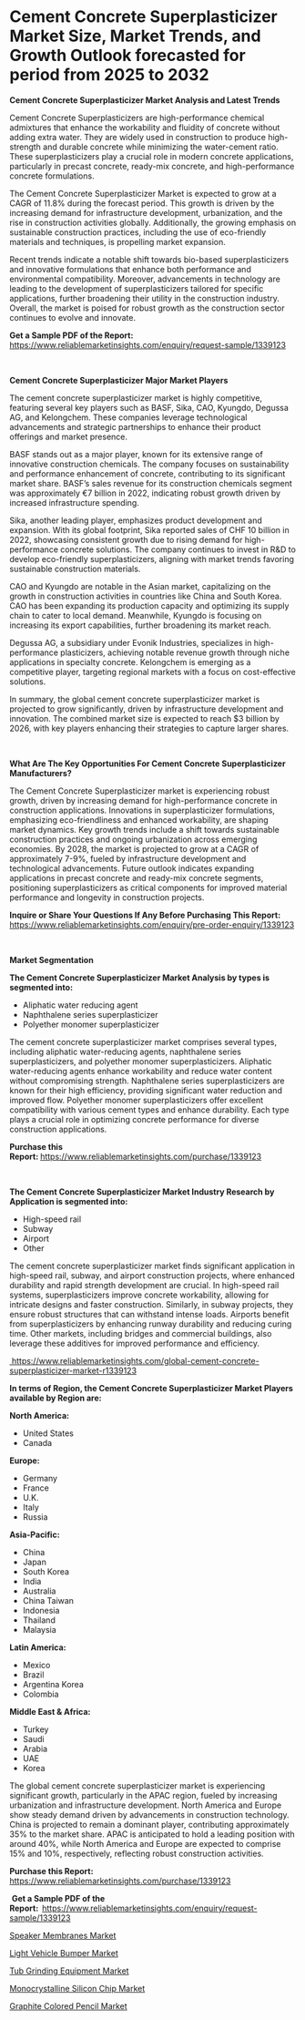 <p><h1>Cement Concrete Superplasticizer Market Size, Market Trends, and Growth Outlook forecasted for period from 2025 to 2032</h1></p><p><strong>Cement Concrete Superplasticizer Market Analysis and Latest Trends</strong></p>
<p><p>Cement Concrete Superplasticizers are high-performance chemical admixtures that enhance the workability and fluidity of concrete without adding extra water. They are widely used in construction to produce high-strength and durable concrete while minimizing the water-cement ratio. These superplasticizers play a crucial role in modern concrete applications, particularly in precast concrete, ready-mix concrete, and high-performance concrete formulations.</p><p>The Cement Concrete Superplasticizer Market is expected to grow at a CAGR of 11.8% during the forecast period. This growth is driven by the increasing demand for infrastructure development, urbanization, and the rise in construction activities globally. Additionally, the growing emphasis on sustainable construction practices, including the use of eco-friendly materials and techniques, is propelling market expansion. </p><p>Recent trends indicate a notable shift towards bio-based superplasticizers and innovative formulations that enhance both performance and environmental compatibility. Moreover, advancements in technology are leading to the development of superplasticizers tailored for specific applications, further broadening their utility in the construction industry. Overall, the market is poised for robust growth as the construction sector continues to evolve and innovate.</p></p>
<p><strong>Get a Sample PDF of the Report:&nbsp;</strong> <a href="https://www.reliablemarketinsights.com/enquiry/request-sample/1339123?utm_campaign=2012&utm_medium=2&utm_source=Github&utm_content=ia&utm_term=08012025&utm_id=cement-concrete-superplasticizer">https://www.reliablemarketinsights.com/enquiry/request-sample/1339123</a></p>
<p>&nbsp;</p>
<p><strong>Cement Concrete Superplasticizer Major Market Players</strong></p>
<p><p>The cement concrete superplasticizer market is highly competitive, featuring several key players such as BASF, Sika, CAO, Kyungdo, Degussa AG, and Kelongchem. These companies leverage technological advancements and strategic partnerships to enhance their product offerings and market presence.</p><p>BASF stands out as a major player, known for its extensive range of innovative construction chemicals. The company focuses on sustainability and performance enhancement of concrete, contributing to its significant market share. BASF’s sales revenue for its construction chemicals segment was approximately €7 billion in 2022, indicating robust growth driven by increased infrastructure spending.</p><p>Sika, another leading player, emphasizes product development and expansion. With its global footprint, Sika reported sales of CHF 10 billion in 2022, showcasing consistent growth due to rising demand for high-performance concrete solutions. The company continues to invest in R&D to develop eco-friendly superplasticizers, aligning with market trends favoring sustainable construction materials.</p><p>CAO and Kyungdo are notable in the Asian market, capitalizing on the growth in construction activities in countries like China and South Korea. CAO has been expanding its production capacity and optimizing its supply chain to cater to local demand. Meanwhile, Kyungdo is focusing on increasing its export capabilities, further broadening its market reach.</p><p>Degussa AG, a subsidiary under Evonik Industries, specializes in high-performance plasticizers, achieving notable revenue growth through niche applications in specialty concrete. Kelongchem is emerging as a competitive player, targeting regional markets with a focus on cost-effective solutions.</p><p>In summary, the global cement concrete superplasticizer market is projected to grow significantly, driven by infrastructure development and innovation. The combined market size is expected to reach $3 billion by 2026, with key players enhancing their strategies to capture larger shares.</p></p>
<p>&nbsp;</p>
<p><strong>What Are The Key Opportunities For Cement Concrete Superplasticizer Manufacturers?</strong></p>
<p><p>The Cement Concrete Superplasticizer market is experiencing robust growth, driven by increasing demand for high-performance concrete in construction applications. Innovations in superplasticizer formulations, emphasizing eco-friendliness and enhanced workability, are shaping market dynamics. Key growth trends include a shift towards sustainable construction practices and ongoing urbanization across emerging economies. By 2028, the market is projected to grow at a CAGR of approximately 7-9%, fueled by infrastructure development and technological advancements. Future outlook indicates expanding applications in precast concrete and ready-mix concrete segments, positioning superplasticizers as critical components for improved material performance and longevity in construction projects.</p></p>
<p><strong>Inquire or Share Your Questions If Any Before Purchasing This Report:</strong> <a href="https://www.reliablemarketinsights.com/enquiry/pre-order-enquiry/1339123?utm_campaign=2012&utm_medium=2&utm_source=Github&utm_content=ia&utm_term=08012025&utm_id=cement-concrete-superplasticizer">https://www.reliablemarketinsights.com/enquiry/pre-order-enquiry/1339123</a></p>
<p>&nbsp;</p>
<p><strong>Market Segmentation</strong></p>
<p><strong>The Cement Concrete Superplasticizer Market Analysis by types is segmented into:</strong></p>
<p><ul><li>Aliphatic water reducing agent</li><li>Naphthalene series superplasticizer</li><li>Polyether monomer superplasticizer</li></ul></p>
<p><p>The cement concrete superplasticizer market comprises several types, including aliphatic water-reducing agents, naphthalene series superplasticizers, and polyether monomer superplasticizers. Aliphatic water-reducing agents enhance workability and reduce water content without compromising strength. Naphthalene series superplasticizers are known for their high efficiency, providing significant water reduction and improved flow. Polyether monomer superplasticizers offer excellent compatibility with various cement types and enhance durability. Each type plays a crucial role in optimizing concrete performance for diverse construction applications.</p></p>
<p><strong>Purchase this Report:&nbsp;</strong><a href="https://www.reliablemarketinsights.com/purchase/1339123?utm_campaign=2012&utm_medium=2&utm_source=Github&utm_content=ia&utm_term=08012025&utm_id=cement-concrete-superplasticizer">https://www.reliablemarketinsights.com/purchase/1339123</a></p>
<p>&nbsp;</p>
<p><strong>The Cement Concrete Superplasticizer Market Industry Research by Application is segmented into:</strong></p>
<p><ul><li>High-speed rail</li><li>Subway</li><li>Airport</li><li>Other</li></ul></p>
<p><p>The cement concrete superplasticizer market finds significant application in high-speed rail, subway, and airport construction projects, where enhanced durability and rapid strength development are crucial. In high-speed rail systems, superplasticizers improve concrete workability, allowing for intricate designs and faster construction. Similarly, in subway projects, they ensure robust structures that can withstand intense loads. Airports benefit from superplasticizers by enhancing runway durability and reducing curing time. Other markets, including bridges and commercial buildings, also leverage these additives for improved performance and efficiency.</p></p>
<p><a href="https://www.reliablemarketinsights.com/global-cement-concrete-superplasticizer-market-r1339123?utm_campaign=2012&utm_medium=2&utm_source=Github&utm_content=ia&utm_term=08012025&utm_id=cement-concrete-superplasticizer">&nbsp;https://www.reliablemarketinsights.com/global-cement-concrete-superplasticizer-market-r1339123</a></p>
<p><strong>In terms of Region, the Cement Concrete Superplasticizer Market Players available by Region are:</strong></p>
<p>
    <p> <strong> North America: </strong>
        <ul>
            <li>United States</li>
            <li>Canada</li>
        </ul>
        </p> 
    <p> <strong> Europe: </strong>
        <ul>
            <li>Germany</li>
            <li>France</li>
            <li>U.K.</li>
            <li>Italy</li>
            <li>Russia</li>
        </ul>
        </p> 
    <p> <strong> Asia-Pacific: </strong>
        <ul>
            <li>China</li>
            <li>Japan</li>
            <li>South Korea</li>
            <li>India</li>
            <li>Australia</li>
            <li>China Taiwan</li>
            <li>Indonesia</li>
            <li>Thailand</li>
            <li>Malaysia</li>
        </ul>
        </p> 
    <p> <strong> Latin America: </strong>
        <ul>
            <li>Mexico</li>
            <li>Brazil</li>
            <li>Argentina Korea</li>
            <li>Colombia</li>
        </ul>
        </p> 
    <p> <strong> Middle East & Africa: </strong>
        <ul>
            <li>Turkey</li>
            <li>Saudi</li>
            <li>Arabia</li>
            <li>UAE</li>
            <li>Korea</li>
        </ul>
    </p>
    </p>
<p><p>The global cement concrete superplasticizer market is experiencing significant growth, particularly in the APAC region, fueled by increasing urbanization and infrastructure development. North America and Europe show steady demand driven by advancements in construction technology. China is projected to remain a dominant player, contributing approximately 35% to the market share. APAC is anticipated to hold a leading position with around 40%, while North America and Europe are expected to comprise 15% and 10%, respectively, reflecting robust construction activities.</p></p>
<p><strong>Purchase this Report: </strong><a href="https://www.reliablemarketinsights.com/purchase/1339123?utm_campaign=2012&utm_medium=2&utm_source=Github&utm_content=ia&utm_term=08012025&utm_id=cement-concrete-superplasticizer">https://www.reliablemarketinsights.com/purchase/1339123</a></p>
<p>&nbsp;<strong>Get a Sample PDF of the Report:&nbsp;&nbsp;</strong><a href="https://www.reliablemarketinsights.com/enquiry/request-sample/1339123?utm_campaign=2012&utm_medium=2&utm_source=Github&utm_content=ia&utm_term=08012025&utm_id=cement-concrete-superplasticizer">https://www.reliablemarketinsights.com/enquiry/request-sample/1339123</a></p>
<p><strong></strong></p>
<p><p><a href="https://www.linkedin.com/pulse/assessing-competition-speaker-membranes-market-strengths-limitations-zr7ec?utm_campaign=2012&utm_medium=2&utm_source=Github&utm_content=ia&utm_term=08012025&utm_id=cement-concrete-superplasticizer">Speaker Membranes Market</a></p><p><a href="https://github.com/JakirUddin511/Market-Research-Report-List-1/blob/main/light-vehicle-bumper-market.md?utm_campaign=2012&utm_medium=2&utm_source=Github&utm_content=ia&utm_term=08012025&utm_id=cement-concrete-superplasticizer">Light Vehicle Bumper Market</a></p><p><a href="https://www.linkedin.com/pulse/tub-grinding-equipment-market-growth-study-provides-in-depth-insights-mmade?utm_campaign=2012&utm_medium=2&utm_source=Github&utm_content=ia&utm_term=08012025&utm_id=cement-concrete-superplasticizer">Tub Grinding Equipment Market</a></p><p><a href="https://www.linkedin.com/pulse/monocrystalline-silicon-chip-market-analysis-anticipated-56-cagr-growth-bhc2c?utm_campaign=2012&utm_medium=2&utm_source=Github&utm_content=ia&utm_term=08012025&utm_id=cement-concrete-superplasticizer">Monocrystalline Silicon Chip Market</a></p><p><a href="https://www.linkedin.com/pulse/graphite-colored-pencil-market-forecast-report-highlights-revenue-trends-rayse?utm_campaign=2012&utm_medium=2&utm_source=Github&utm_content=ia&utm_term=08012025&utm_id=cement-concrete-superplasticizer">Graphite Colored Pencil Market</a></p></p>